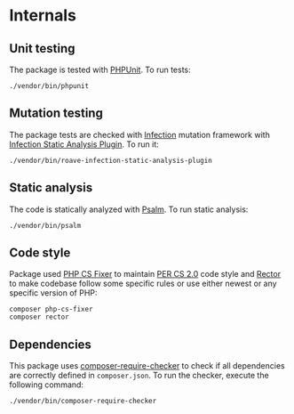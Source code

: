 # Internals

## Unit testing

The package is tested with [PHPUnit](https://phpunit.de/). To run tests:

```shell
./vendor/bin/phpunit
```

## Mutation testing

The package tests are checked with [Infection](https://infection.github.io/) mutation framework with
[Infection Static Analysis Plugin](https://github.com/Roave/infection-static-analysis-plugin). To run it:

```shell
./vendor/bin/roave-infection-static-analysis-plugin
```

## Static analysis

The code is statically analyzed with [Psalm](https://psalm.dev/). To run static analysis:

```shell
./vendor/bin/psalm
```

## Code style

Package used [PHP CS Fixer](https://cs.symfony.com/) to maintain [PER CS 2.0](https://www.php-fig.org/per/coding-style/)
code style and [Rector](https://github.com/rectorphp/rector) to make codebase follow some specific rules or use either
newest or any specific version of PHP:

```shell
composer php-cs-fixer
composer rector
```

## Dependencies

This package uses [composer-require-checker](https://github.com/maglnet/ComposerRequireChecker) to check if
all dependencies are correctly defined in `composer.json`. To run the checker, execute the following command:

```shell
./vendor/bin/composer-require-checker
```

